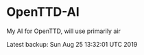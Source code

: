 # OpenTTD-AI
My AI for OpenTTD, will use primarily air

Latest backup: Sun Aug 25 13:32:01 UTC 2019
